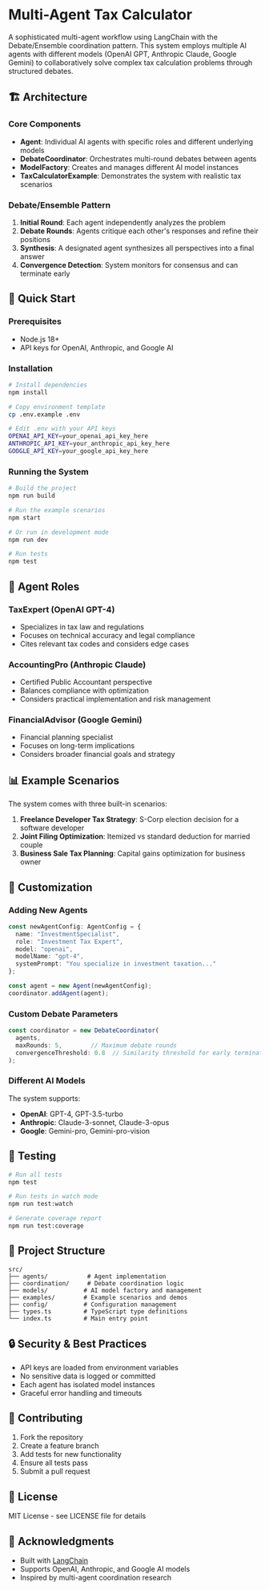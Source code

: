 # Multi-Agent Tax Calculator

A sophisticated multi-agent workflow using LangChain with the Debate/Ensemble coordination pattern. This system employs multiple AI agents with different models (OpenAI GPT, Anthropic Claude, Google Gemini) to collaboratively solve complex tax calculation problems through structured debates.

## 🏗️ Architecture

### Core Components

- **Agent**: Individual AI agents with specific roles and different underlying models
- **DebateCoordinator**: Orchestrates multi-round debates between agents
- **ModelFactory**: Creates and manages different AI model instances
- **TaxCalculatorExample**: Demonstrates the system with realistic tax scenarios

### Debate/Ensemble Pattern

1. **Initial Round**: Each agent independently analyzes the problem
2. **Debate Rounds**: Agents critique each other's responses and refine their positions
3. **Synthesis**: A designated agent synthesizes all perspectives into a final answer
4. **Convergence Detection**: System monitors for consensus and can terminate early

## 🚀 Quick Start

### Prerequisites

- Node.js 18+
- API keys for OpenAI, Anthropic, and Google AI

### Installation

```bash
# Install dependencies
npm install

# Copy environment template
cp .env.example .env

# Edit .env with your API keys
OPENAI_API_KEY=your_openai_api_key_here
ANTHROPIC_API_KEY=your_anthropic_api_key_here
GOOGLE_API_KEY=your_google_api_key_here
```

### Running the System

```bash
# Build the project
npm run build

# Run the example scenarios
npm start

# Or run in development mode
npm run dev

# Run tests
npm test
```

## 🤖 Agent Roles

### TaxExpert (OpenAI GPT-4)
- Specializes in tax law and regulations
- Focuses on technical accuracy and legal compliance
- Cites relevant tax codes and considers edge cases

### AccountingPro (Anthropic Claude)
- Certified Public Accountant perspective
- Balances compliance with optimization
- Considers practical implementation and risk management

### FinancialAdvisor (Google Gemini)
- Financial planning specialist
- Focuses on long-term implications
- Considers broader financial goals and strategy

## 📊 Example Scenarios

The system comes with three built-in scenarios:

1. **Freelance Developer Tax Strategy**: S-Corp election decision for a software developer
2. **Joint Filing Optimization**: Itemized vs standard deduction for married couple
3. **Business Sale Tax Planning**: Capital gains optimization for business owner

## 🔧 Customization

### Adding New Agents

```typescript
const newAgentConfig: AgentConfig = {
  name: "InvestmentSpecialist",
  role: "Investment Tax Expert", 
  model: "openai",
  modelName: "gpt-4",
  systemPrompt: "You specialize in investment taxation..."
};

const agent = new Agent(newAgentConfig);
coordinator.addAgent(agent);
```

### Custom Debate Parameters

```typescript
const coordinator = new DebateCoordinator(
  agents,
  maxRounds: 5,        // Maximum debate rounds
  convergenceThreshold: 0.8  // Similarity threshold for early termination
);
```

### Different AI Models

The system supports:
- **OpenAI**: GPT-4, GPT-3.5-turbo
- **Anthropic**: Claude-3-sonnet, Claude-3-opus
- **Google**: Gemini-pro, Gemini-pro-vision

## 🧪 Testing

```bash
# Run all tests
npm test

# Run tests in watch mode
npm run test:watch

# Generate coverage report
npm run test:coverage
```

## 📁 Project Structure

```
src/
├── agents/           # Agent implementation
├── coordination/     # Debate coordination logic
├── models/          # AI model factory and management
├── examples/        # Example scenarios and demos
├── config/          # Configuration management
├── types.ts         # TypeScript type definitions
└── index.ts         # Main entry point
```

## 🔒 Security & Best Practices

- API keys are loaded from environment variables
- No sensitive data is logged or committed
- Each agent has isolated model instances
- Graceful error handling and timeouts

## 🤝 Contributing

1. Fork the repository
2. Create a feature branch
3. Add tests for new functionality
4. Ensure all tests pass
5. Submit a pull request

## 📝 License

MIT License - see LICENSE file for details

## 🙏 Acknowledgments

- Built with [LangChain](https://langchain.dev/)
- Supports OpenAI, Anthropic, and Google AI models
- Inspired by multi-agent coordination research